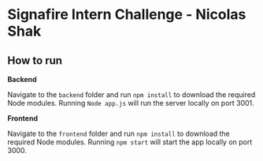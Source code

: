 # Signafire Intern Challenge - Nicolas Shak

## How to run

**Backend**

Navigate to the `backend` folder and run `npm install` to download the required Node modules. Running `Node app.js` will run the server locally on port 3001. 

**Frontend**

Navigate to the `frontend` folder and run `npm install` to download the required Node modules. Running `npm start` will start the app locally on port 3000. 